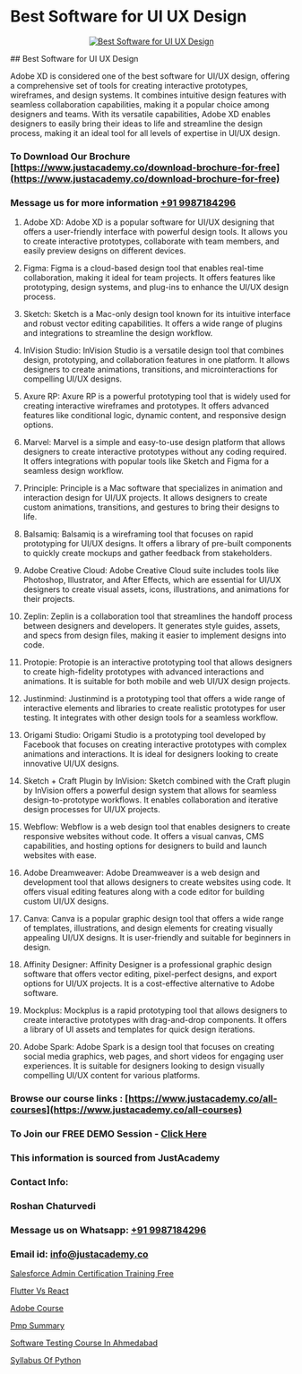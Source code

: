 # Best Software for UI UX Design

<p align="center">
  <a href="https://justacademy.co/all-courses">
    <img src="https://ibb.co/CngWr2j" alt="Best Software for UI UX Design">
  </a>
</p>
## Best Software for UI UX Design

Adobe XD is considered one of the best software for UI/UX design, offering a comprehensive set of tools for creating interactive prototypes, wireframes, and design systems. It combines intuitive design features with seamless collaboration capabilities, making it a popular choice among designers and teams. With its versatile capabilities, Adobe XD enables designers to easily bring their ideas to life and streamline the design process, making it an ideal tool for all levels of expertise in UI/UX design.
### To Download Our Brochure [https://www.justacademy.co/download-brochure-for-free](https://www.justacademy.co/download-brochure-for-free)
### Message us for more information [+91 9987184296](https://api.whatsapp.com/send?phone=919987184296)
1) Adobe XD: Adobe XD is a popular software for UI/UX designing that offers a user-friendly interface with powerful design tools. It allows you to create interactive prototypes, collaborate with team members, and easily preview designs on different devices.

2) Figma: Figma is a cloud-based design tool that enables real-time collaboration, making it ideal for team projects. It offers features like prototyping, design systems, and plug-ins to enhance the UI/UX design process.

3) Sketch: Sketch is a Mac-only design tool known for its intuitive interface and robust vector editing capabilities. It offers a wide range of plugins and integrations to streamline the design workflow.

4) InVision Studio: InVision Studio is a versatile design tool that combines design, prototyping, and collaboration features in one platform. It allows designers to create animations, transitions, and microinteractions for compelling UI/UX designs.

5) Axure RP: Axure RP is a powerful prototyping tool that is widely used for creating interactive wireframes and prototypes. It offers advanced features like conditional logic, dynamic content, and responsive design options.

6) Marvel: Marvel is a simple and easy-to-use design platform that allows designers to create interactive prototypes without any coding required. It offers integrations with popular tools like Sketch and Figma for a seamless design workflow.

7) Principle: Principle is a Mac software that specializes in animation and interaction design for UI/UX projects. It allows designers to create custom animations, transitions, and gestures to bring their designs to life.

8) Balsamiq: Balsamiq is a wireframing tool that focuses on rapid prototyping for UI/UX designs. It offers a library of pre-built components to quickly create mockups and gather feedback from stakeholders.

9) Adobe Creative Cloud: Adobe Creative Cloud suite includes tools like Photoshop, Illustrator, and After Effects, which are essential for UI/UX designers to create visual assets, icons, illustrations, and animations for their projects.

10) Zeplin: Zeplin is a collaboration tool that streamlines the handoff process between designers and developers. It generates style guides, assets, and specs from design files, making it easier to implement designs into code.

11) Protopie: Protopie is an interactive prototyping tool that allows designers to create high-fidelity prototypes with advanced interactions and animations. It is suitable for both mobile and web UI/UX design projects.

12) Justinmind: Justinmind is a prototyping tool that offers a wide range of interactive elements and libraries to create realistic prototypes for user testing. It integrates with other design tools for a seamless workflow.

13) Origami Studio: Origami Studio is a prototyping tool developed by Facebook that focuses on creating interactive prototypes with complex animations and interactions. It is ideal for designers looking to create innovative UI/UX designs.

14) Sketch + Craft Plugin by InVision: Sketch combined with the Craft plugin by InVision offers a powerful design system that allows for seamless design-to-prototype workflows. It enables collaboration and iterative design processes for UI/UX projects.

15) Webflow: Webflow is a web design tool that enables designers to create responsive websites without code. It offers a visual canvas, CMS capabilities, and hosting options for designers to build and launch websites with ease.

16) Adobe Dreamweaver: Adobe Dreamweaver is a web design and development tool that allows designers to create websites using code. It offers visual editing features along with a code editor for building custom UI/UX designs.

17) Canva: Canva is a popular graphic design tool that offers a wide range of templates, illustrations, and design elements for creating visually appealing UI/UX designs. It is user-friendly and suitable for beginners in design.

18) Affinity Designer: Affinity Designer is a professional graphic design software that offers vector editing, pixel-perfect designs, and export options for UI/UX projects. It is a cost-effective alternative to Adobe software.

19) Mockplus: Mockplus is a rapid prototyping tool that allows designers to create interactive prototypes with drag-and-drop components. It offers a library of UI assets and templates for quick design iterations.

20) Adobe Spark: Adobe Spark is a design tool that focuses on creating social media graphics, web pages, and short videos for engaging user experiences. It is suitable for designers looking to design visually compelling UI/UX content for various platforms.

### Browse our course links : [https://www.justacademy.co/all-courses](https://www.justacademy.co/all-courses) 
### To Join our FREE DEMO Session - [Click Here](https://www.justacademy.co/register-for-course-demo)


### This information is sourced from JustAcademy
### Contact Info:
### Roshan Chaturvedi
### Message us on Whatsapp: [+91 9987184296](https://api.whatsapp.com/send?phone=919987184296)
### Email id: [info@justacademy.co](mailto:info@justacademy.co)
                
[Salesforce Admin Certification Training Free](https://www.linkedin.com/pulse/salesforce-admin-certification-training-free-justacademy-thane-hpjac?trackingId=eVh26KZR83Pir5FmDxeFPA%3D%3D&lipi=urn%3Ali%3Apage%3Ad_flagship3_company_admin%3B5LFFxHfxSIO4W925HATEJA%3D%3D)

[Flutter Vs React](https://www.linkedin.com/pulse/flutter-vs-react-justacademy-ahmedabad-l8iye?trackingId=kly7Sv6Qpzga7FqUryjq3g%3D%3D&lipi=urn%3Ali%3Apage%3Ad_flagship3_company_admin%3BxdloyrkfRSS2djEHjqFAtQ%3D%3D)

[Adobe Course](https://medium.com/@kumarishimmi99/adobe-course-7e169161fb9a)

[Pmp Summary](https://medium.com/@prempja40/pmp-summary-56c77f9f61ff)

[Software Testing Course In Ahmedabad](https://justacademyin.github.io/justacademy/software-testing-course-in-ahmedabad)

[Syllabus Of Python](https://justacademyin.github.io/justacademy/syllabus-of-python)

